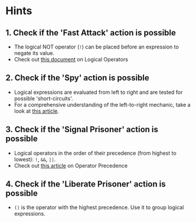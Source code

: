 # Hints

## 1. Check if the 'Fast Attack' action is possible

- The logical NOT operator (`!`) can be placed before an expression to negate its value.
- Check out [this document][logical-operators] on Logical Operators

## 2. Check if the 'Spy' action is possible

- Logical expressions are evaluated from left to right and are tested for possible 'short-circuits'.
- For a comprehensive understanding of the left-to-right mechanic, take a look at [this article][operator-precedence].

## 3. Check if the 'Signal Prisoner' action is possible

- Logical operators in the order of their precedence (from highest to lowest): `!`, `&&`, `||`.
- Check out [this article][operator-precedence] on Operator Precedence

## 4. Check if the 'Liberate Prisoner' action is possible

- `()` is the operator with the highest precedence. Use it to group logical expressions.

[logical-operators]: https://www.php.net/manual/en/language.operators.logical.php
[operator-precedence]: https://www.php.net/manual/en/language.operators.precedence.php
